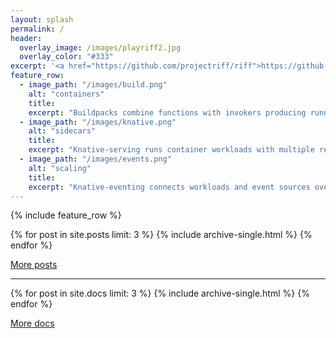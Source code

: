 ```yaml
---
layout: splash
permalink: /
header:
  overlay_image: /images/playriff2.jpg
  overlay_color: "#333"
excerpt: '<a href="https://github.com/projectriff/riff">https://github.com/projectriff/riff</a>'
feature_row:
  - image_path: "/images/build.png"
    alt: "containers"
    title:
    excerpt: "Buildpacks combine functions with invokers producing runnable containers."
  - image_path: "/images/knative.png"
    alt: "sidecars"
    title:
    excerpt: "Knative-serving runs container workloads with multiple revisions and 0-to-N autoscaling."
  - image_path: "/images/events.png"
    alt: "scaling"
    title:
    excerpt: "Knative-eventing connects workloads and event sources over broker-backed pub-sub channels."
---
```


{% include feature_row %}

<article class="page">
  {% for post in site.posts limit: 3 %}
    {% include archive-single.html %}
  {% endfor %}
  <p><a href="/blog/">More posts</a></p>

  <hr />

  {% for post in site.docs limit: 3 %}
    {% include archive-single.html %}
  {% endfor %}
  <p><a href="/docs/">More docs</a></p>
</article>